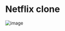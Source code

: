 # Netflix clone
![image](https://user-images.githubusercontent.com/81877746/157051268-481287cc-c1bd-4256-89f9-ca864b7907c3.png)

